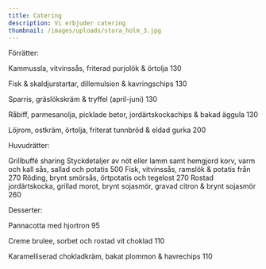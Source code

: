 ```yaml
---
title: Catering
description: Vi erbjuder catering
thumbnail: /images/uploads/stora_holm_3.jpg
---
```

Förrätter:

Kammussla, vitvinssås, friterad purjolök & örtolja 130

Fisk & skaldjurstartar, dillemulsion & kavringschips 130

Sparris, gräslökskräm & tryffel (april-juni)
130

Råbiff, parmesanolja, picklade betor, jordärtskockachips & bakad äggula
130

Löjrom, ostkräm, örtolja, friterat tunnbröd & eldad gurka
200

Huvudrätter:

Grillbuffé sharing
Styckdetaljer av nöt eller lamm samt hemgjord korv, varm och kall sås, sallad och potatis
500
Fisk, vitvinssås, ramslök & potatis
från 270
Röding, brynt smörsås, örtpotatis och tegelost
270
Rostad jordärtskocka, grillad morot, brynt sojasmör, gravad citron & brynt sojasmör
260

Desserter:

Pannacotta med hjortron
95

Creme brulee, sorbet och rostad vit choklad
110

Karamelliserad chokladkräm, bakat plommon & havrechips
110
